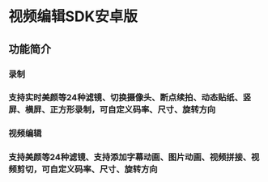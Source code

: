 
# 视频编辑SDK安卓版
## 功能简介
### 录制
### 支持实时美颜等24种滤镜、切换摄像头、断点续拍、动态贴纸、竖屏、横屏、正方形录制，可自定义码率、尺寸、旋转方向
### 视频编辑
### 支持美颜等24种滤镜、支持添加字幕动画、图片动画、视频拼接、视频剪切，可自定义码率、尺寸、旋转方向

